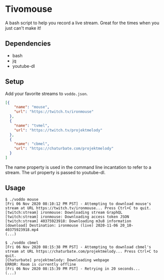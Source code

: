 # Tivomouse

A bash script to help you record a live stream. Great for the times when you just can't make it!

## Dependencies

  * bash
  * jq
  * youtube-dl

## Setup

Add your favorite streams to `voddo.json`.

```json
[{
    "name": "mouse",
    "url": "https://twitch.tv/ironmouse"
  },
  {
    "name": "tvmel",
    "url": "https://twitch.tv/projektmelody"
  },
  {
    "name": "cbmel",
    "url": "https://chaturbate.com/projektmelody"
  }
]
```

The name property is used in the command line incantation to refer to a stream. The url property is passed to youtube-dl.

## Usage

```
$ ./voddo mouse
[Fri 06 Nov 2020 08:10:12 PM PST] - Attempting to download mouse's stream at URL https://twitch.tv/ironmouse... Press Ctrl+C to quit.
[twitch:stream] ironmouse: Downloading stream GraphQL
[twitch:stream] ironmouse: Downloading access token JSON
[twitch:stream] 40375923918: Downloading m3u8 information
[download] Destination: ironmouse (live) 2020-11-06 20_10-40375923918.mp4
(...)
```

```
$ ./voddo cbmel
[Fri 06 Nov 2020 08:15:38 PM PST] - Attempting to download cbmel's stream at URL https://chaturbate.com/projektmelody... Press Ctrl+C to quit.
[Chaturbate] projektmelody: Downloading webpage
ERROR: Room is currently offline
[Fri 06 Nov 2020 08:15:39 PM PST] - Retrying in 20 seconds...
(...)
```
